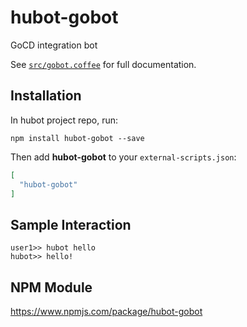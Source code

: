 # hubot-gobot

GoCD integration bot

See [`src/gobot.coffee`](src/gobot.coffee) for full documentation.

## Installation

In hubot project repo, run:

`npm install hubot-gobot --save`

Then add **hubot-gobot** to your `external-scripts.json`:

```json
[
  "hubot-gobot"
]
```

## Sample Interaction

```
user1>> hubot hello
hubot>> hello!
```

## NPM Module

https://www.npmjs.com/package/hubot-gobot
